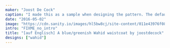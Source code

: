 ```yaml
---
maker: "Joost De Cock"
caption: "I made this as a sample when designing the pattern. The default neckline has been lowered since."
date: "2016-05-02"
image: "https://cdn.sanity.io/images/hl5bw8cj/site-content/011e43976f08ac8c84004a40173d438a12eed8ea-2048x2048.jpg"
intro: "FIXME_no_intro"
title: "[auf Englisch] A blue/greenish Wahid waistcoat by joostdecock"
designs: ["wahid"]
---
```




